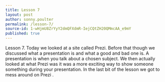 ```yaml
---
title: Lesson 7
layout: post
author: sonny.poulter
permalink: /lesson-7/
source-id: 1-wHjmU8ZrYyY2dmQFXdmR-IejCQtZH20QMmcAA_e9mY
published: true
---
```

Lesson 7. Today we looked at a site called Prezi. Before that though we discussed what a presentation is and what a good and bad one is. A presentation is when you talk about a chosen subject. We then actually looked at what Prezi was it was a more exciting way to show someone something during your presentation. In the last bit of the lesson we got to mess around on Prezi .

